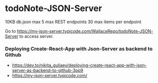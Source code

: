 # todoNote-JSON-Server 

10KB db.json max
5 max REST endpoints
30 max items per endpoint

Go to https://my-json-server.typicode.com/WallaceRepo/todoNote-JSON-Server to access server.


### Deploying Create-React-App with Json-Server as backend to Github 
- https://dev.to/nikita_guliaev/deploying-create-react-app-with-json-server-as-backend-to-github-3pp9
- https://my-json-server.typicode.com/

